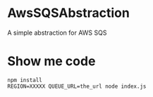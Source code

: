 # AwsSQSAbstraction
A simple abstraction for AWS SQS

# Show me code
```
npm install
REGION=XXXXX QUEUE_URL=the_url node index.js
```